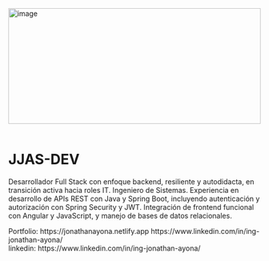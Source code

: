 <div>
<img width="927" height="231" alt="image" src="https://github.com/user-attachments/assets/641aac5a-19fc-471e-9acc-aef7484723f9" / style="margin-bottom: 15px; width: 100%;"  >
  
</div>
<div>
  <h1 >JJAS-DEV</h1>
<p>Desarrollador Full Stack con enfoque backend, resiliente y autodidacta, en transición activa hacia roles IT. Ingeniero de Sistemas. Experiencia en desarrollo de APIs REST con Java y Spring Boot, incluyendo autenticación y autorización con Spring Security y JWT. Integración de frontend funcional con Angular y JavaScript, y manejo de bases de datos relacionales.</p>
  Portfolio: <a> https://jonathanayona.netlify.app </a>
  https://www.linkedin.com/in/ing-jonathan-ayona/<br>
  linkedin: <a>https://www.linkedin.com/in/ing-jonathan-ayona/</a>

</div>


